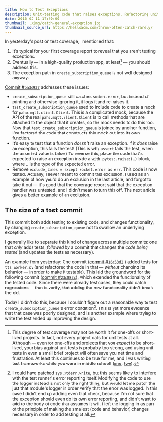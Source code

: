 ```yaml
---
title: How to Test Exceptions
description: Unit-testing code that raises exceptions. Refactoring unit tests. Adding tests before you extend and refactor code.
date: 2018-02-11 17:40:00
thumbnail: ./img/catch-general-exception.jpg
thumbnail_source_url: https://helloacm.com/throw-often-catch-rarely/
---
```


In yesterday's post on test coverage, I mentioned that:

1. It's typical for your first coverage report to reveal that you aren't testing exceptions.
2. Eventually — in a high-quality production app, at least[^1] — you should address this.
3. The exception path in `create_subscription_queue` is not well designed anyway.

[Commit #`ba3d937`](https://github.com/olinlibrary/bear-as-a-service/commit/ba3d937) addresses these issues:

* `create_subscription_queue` still catches `socket.error`, but instead of printing and otherwise ignoring it, it logs it and re-raises it.
* `test_create_subscription_queue` used to include code to create a mock for `paho.mqtt.client.Client`. This is a complicated mock, because the API of the real `paho.mqtt.client.Client` is to call methods that are attached to the object that it creates, so the mock needs to do this too. Now that `test_create_subscription_queue` is joined by another function, I've factored the code that constructs this mock out into its own function.
* It's easy to test that a function *doesn't* raise an exception. If it *does* raise an exception, this fails the test! (This is why `assert` fails the test, when the asserted value is false.) To reverse this, place the code that's expected to raise an exception inside a `with pytest.raises(…)` block, where `…` is the type of the expected error.
* Remove `exclude_lines = except socket.error as err`. This code is now tested. Actually, I never meant to commit this exclusion. I used as an example of how you'd do an exclusion in the last article, and forgot to take it out — it's good that the coverage report said that the exception handler was untested, and I didn't mean to turn this off. The next article gives a better example of an exclusion.

## The size of a test commit

This commit both adds testing to existing code, and changes functionality, by changing `create_subscription_queue` not to swallow an underlying exception.

I generally like to separate this kind of change across multiple commits: one that *only* adds tests, *followed by* a commit that changes the *code being tested* (and updates the tests as necessary).

An example from yesterday: One commit ([commit #`16c53d2`](https://github.com/olinlibrary/bear-as-a-service/commit/16c53d2) ) added tests for `tts_worker.py` (and refactored the code in that — *without* changing its behavior — in order to make it testable). This laid the groundword for the following commit ([commit #`23c883c`](https://github.com/olinlibrary/bear-as-a-service/commit/23c883c)), which extended the functionality of the tested code. Since there were already test cases,  they could catch regressions — that is verify, that adding the new functionality didn't break the old.

Today I didn't do this, because I couldn't figure out a reasonable way to test `create_subscription_queue`'s error condition[^2]. This is yet more evidence that that case was poorly designed, and is another example where trying to write the test ended up improving the design.

[^1]: This degree of test coverage may not be worth it for one-offs or short-lived projects. In fact, not every project calls for unit tests at all. Although — even for one-offs and projects that you *expect* to be short-lived, your bias against unit tests is probably too strong, and using unit tests in even a small brief project will often save you net time and frustration. At least this continues to be true for me, and I was writing test frameworks while you were in middle school! ([one](https://github.com/osteele/lztestkit), [two](https://github.com/osteele/cl-spec)).
[^2]: I could have patched `sys.stderr.write`, but this seems likely to interfere with the test runner's error reporting itself. Modifying the code to use the logger instead is not only the right thing, but would let me patch the just that module's logger in order verify that the error was logged. In this case I didn't end up adding even that check, because I'm not sure that the exception should even do its own error reporting, and didn't want to add to the body of code that assumes it will. I left the logging in as part of the principle of making the smallest (code and behavior) changes necessary in order to add testing at all.
